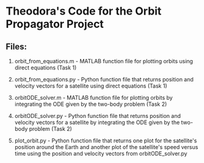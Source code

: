 # Theodora's Code for the Orbit Propagator Project

## Files:

1. orbit_from_equations.m - MATLAB function file for plotting orbits using direct equations (Task 1)

2. orbit_from_equations.py - Python function file that returns position and velocity vectors for a satellite using direct equations (Task 1)

3. orbitODE_solver.m - MATLAB function file for plotting orbits by integrating the ODE given by the two-body problem (Task 2)

4. orbitODE_solver.py - Python function file that returns position and velocity vectors for a satellite by integrating the ODE given by the two-body problem (Task 2)

5. plot_orbit.py - Python function file that returns one plot for the satellite's position around the Earth and another plot of the satellite's speed versus time using the position and velocity vectors from orbitODE_solver.py
